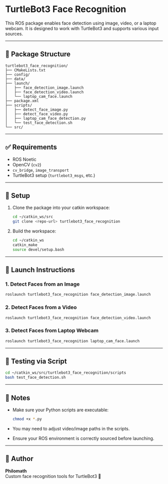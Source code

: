 # TurtleBot3 Face Recognition

This ROS package enables face detection using image, video, or a laptop webcam. It is designed to work with TurtleBot3 and supports various input sources.

---

## 📁 Package Structure

```
turtlebot3_face_recognition/
├── CMakeLists.txt
├── config/
├── data/
├── launch/
│   ├── face_detection_image.launch
│   ├── face_detection_video.launch
│   └── laptop_cam_face.launch
├── package.xml
├── scripts/
│   ├── detect_face_image.py
│   ├── detect_face_video.py
│   ├── laptop_cam_face_detection.py
│   └── test_face_detection.sh
└── src/
```

---

## ✅ Requirements

- ROS Noetic
- OpenCV (`cv2`)
- `cv_bridge`, `image_transport`
- TurtleBot3 setup (`turtlebot3_msgs`, etc.)

---

## 🔧 Setup

1. Clone the package into your catkin workspace:

   ```bash
   cd ~/catkin_ws/src
   git clone <repo-url> turtlebot3_face_recognition
   ```

2. Build the workspace:

   ```bash
   cd ~/catkin_ws
   catkin_make
   source devel/setup.bash
   ```

---

## 🚀 Launch Instructions

### 1. Detect Faces from an Image

```bash
roslaunch turtlebot3_face_recognition face_detection_image.launch
```

### 2. Detect Faces from a Video

```bash
roslaunch turtlebot3_face_recognition face_detection_video.launch
```

### 3. Detect Faces from Laptop Webcam

```bash
roslaunch turtlebot3_face_recognition laptop_cam_face.launch
```

---

## 🧪 Testing via Script

```bash
cd ~/catkin_ws/src/turtlebot3_face_recognition/scripts
bash test_face_detection.sh
```

---

## 📌 Notes

- Make sure your Python scripts are executable:

  ```bash
  chmod +x *.py
  ```

- You may need to adjust video/image paths in the scripts.
- Ensure your ROS environment is correctly sourced before launching.

---

## 🧠 Author

**Philomath**  
Custom face recognition tools for TurtleBot3 🤖

